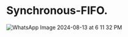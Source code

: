 # Synchronous-FIFO.
![WhatsApp Image 2024-08-13 at 6 11 32 PM](https://github.com/user-attachments/assets/f4f0a005-b9cf-46bf-a21f-2978e9f9784e)
